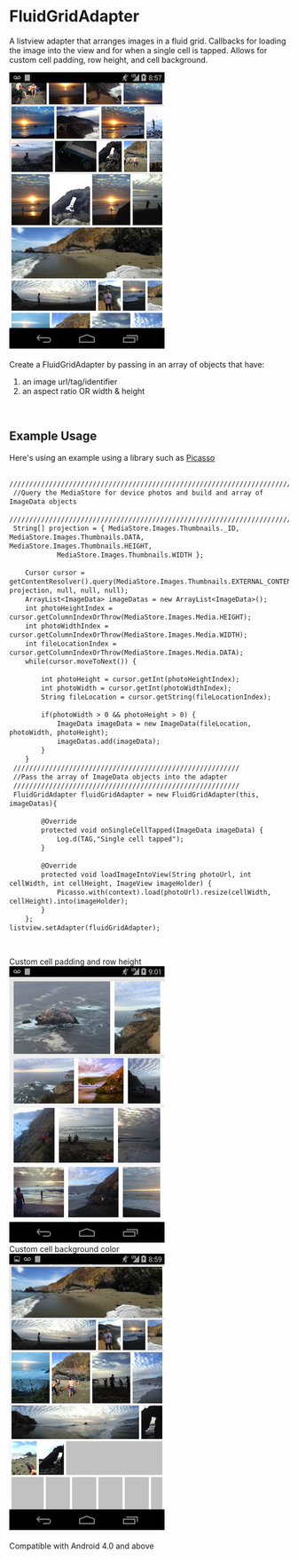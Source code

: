 FluidGridAdapter
================

A listview adapter that arranges images in a fluid grid. Callbacks for loading the image into the view and for when a single cell is tapped. Allows for custom cell padding, row height, and cell background. 

![](resources/SampleS.png)
<br><br>
Create a FluidGridAdapter by passing in an array of objects that have:<br>
1) an image url/tag/identifier<br>
2) an aspect ratio OR width & height
<br>
<h2>Example Usage</h2>
Here's using an example using a library such as <a href="https://github.com/squareup/Picasso.git">Picasso</a>
     
     
     ////////////////////////////////////////////////////////////////////////////////
     //Query the MediaStore for device photos and build and array of ImageData objects
     ////////////////////////////////////////////////////////////////////////////////
     String[] projection = { MediaStore.Images.Thumbnails._ID, MediaStore.Images.Thumbnails.DATA, MediaStore.Images.Thumbnails.HEIGHT,
				MediaStore.Images.Thumbnails.WIDTH };

		Cursor cursor = getContentResolver().query(MediaStore.Images.Thumbnails.EXTERNAL_CONTENT_URI, projection, null, null, null);
		ArrayList<ImageData> imageDatas = new ArrayList<ImageData>();
		int photoHeightIndex = cursor.getColumnIndexOrThrow(MediaStore.Images.Media.HEIGHT);
		int photoWidthIndex = cursor.getColumnIndexOrThrow(MediaStore.Images.Media.WIDTH);
		int fileLocationIndex = cursor.getColumnIndexOrThrow(MediaStore.Images.Media.DATA);
		while(cursor.moveToNext()) {

			int photoHeight = cursor.getInt(photoHeightIndex);
			int photoWidth = cursor.getInt(photoWidthIndex);
			String fileLocation = cursor.getString(fileLocationIndex);

			if(photoWidth > 0 && photoHeight > 0) {
				ImageData imageData = new ImageData(fileLocation, photoWidth, photoHeight);
				imageDatas.add(imageData);
			}
		}
     /////////////////////////////////////////////////////////
     //Pass the array of ImageData objects into the adapter
     /////////////////////////////////////////////////////////
     FluidGridAdapter fluidGridAdapter = new FluidGridAdapter(this, imageDatas){

			@Override
			protected void onSingleCellTapped(ImageData imageData) {
				Log.d(TAG,"Single cell tapped");
			}

			@Override
			protected void loadImageIntoView(String photoUrl, int cellWidth, int cellHeight, ImageView imageHolder) {	
				Picasso.with(context).load(photoUrl).resize(cellWidth, cellHeight).into(imageHolder);
			}
		};
	listview.setAdapter(fluidGridAdapter);
<br>

Custom cell padding and row height
<br>
![](resources/SampleLarge.png)
<br>
Custom cell background color
<br>
![](resources/SampleLoading.png)
<br><br>
Compatible with Android 4.0 and above
